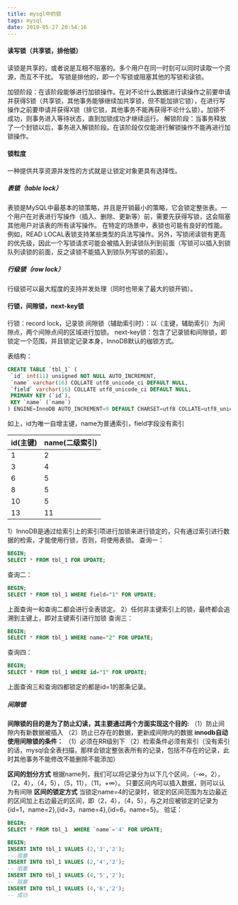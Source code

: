 ```yaml
---
title: mysql中的锁
tags: mysql
date: 2019-05-27 20:54:16
---
```


#### 读写锁（共享锁，排他锁）
读锁是共享的，或者说是互相不阻塞的。多个用户在同一时刻可以同时读取一个资源，而互不干扰。
写锁是排他的，即一个写锁或阻塞其他的写锁和读锁。

加锁阶段：在该阶段能够进行加锁操作。在对不论什么数据进行读操作之前要申请并获得S锁（共享锁，其他事务能够继续加共享锁，但不能加排它锁），在进行写操作之前要申请并获得X锁（排它锁，其他事务不能再获得不论什么锁）。加锁不成功，则事务进入等待状态，直到加锁成功才继续运行。
解锁阶段：当事务释放了一个封锁以后，事务进入解锁阶段。在该阶段仅仅能进行解锁操作不能再进行加锁操作。
#### 锁粒度
一种提供共享资源并发性的方式就是让锁定对象更具有选择性。
##### 表锁（table lock）
表锁是MySQL中最基本的锁策略，并且是开销最小的策略，它会锁定整张表。一个用户在对表进行写操作（插入、删除、更新等）前，需要先获得写锁，这会阻塞其他用户对该表的所有读写操作。
在特定的场景中，表锁也可能有良好的性能。例如，READ LOCAL表锁支持某些类型的兵法写操作。另外，写锁闭读锁有更高的优先级，因此一个写锁请求可能会被插入到读锁队列到前面（写锁可以插入到锁队列读锁的前面，反之读锁不能插入到锁队列写锁的前面）。
##### 行级锁（row lock）
行级锁可以最大程度的支持并发处理（同时也带来了最大的锁开销）。

#### 行锁，间隙锁，next-key锁
 行锁：record lock，记录锁
 间隙锁（辅助索引时）：以（主键，辅助索引）为间隙点，两个间隙点间的区域进行加锁。
 next-key锁：包含了记录锁和间隙锁，即锁定一个范围，并且锁定记录本身，InnoDB默认的枷锁方式。
 
 表结构：
 ``` sql
CREATE TABLE `tbl_1` (
  `id` int(11) unsigned NOT NULL AUTO_INCREMENT,
  `name` varchar(16) COLLATE utf8_unicode_ci DEFAULT NULL,
  `field` varchar(16) COLLATE utf8_unicode_ci DEFAULT NULL,
  PRIMARY KEY (`id`),
  KEY `name` (`name`)
) ENGINE=InnoDB AUTO_INCREMENT=9 DEFAULT CHARSET=utf8 COLLATE=utf8_unicode_ci;
```
如上，id为唯一自增主键，name为普通索引，field字段没有索引

| id(主键) | name(二级索引) |
| --- | --- |
| 1 | 2 |
| 3 | 4 |
| 6| 5 |
| 8| 5 |
| 10|5 |
| 13|11|

 1）InnoDB是通过给索引上的索引项进行加锁来进行锁定的，只有通过索引进行数据的检索，才能使用行锁，否则，将使用表锁。
查询一：
 ``` sql
BEGIN;
SELECT * FROM tbl_1 FOR UPDATE;
```
查询二：
 ``` sql
BEGIN;
SELECT * FROM tbl_1 WHERE field="1" FOR UPDATE;
```
上面查询一和查询二都会进行全表锁定。
2）任何非主键索引上的锁，最终都会追溯到主键上，即对主键索引进行加锁
查询三：
 ``` sql
BEGIN;
SELECT * FROM tbl_1 WHERE name="2" FOR UPDATE;
```
查询四：
 ``` sql
BEGIN;
SELECT * FROM tbl_1 WHERE id="1" FOR UPDATE;
```
上面查询三和查询四都锁定的都是id=1的那条记录。

##### 间隙锁
**间隙锁的目的是为了防止幻读，其主要通过两个方面实现这个目的:**
（1）防止间隙内有新数据被插入
（2）防止已存在的数据，更新成间隙内的数据
**innodb自动使用间隙锁的条件：**
（1）必须在RR级别下
（2）检索条件必须有索引（没有索引的话，mysql会全表扫描，那样会锁定整张表所有的记录，包括不存在的记录，此时其他事务不能修改不能删除不能添加）

**区间的划分方式**
根据name列，我们可以将记录分为以下几个区间，（-∞，2），（2，4），（4，5），（5，11），（11，+∞）。
只要区间内可以插入数据，则可以认为有间隙
**区间的锁定方式**
当锁定name=4的记录时，锁定的区间范围为左边最近的区间加上右边最近的区间，即（2，4），（4，5），与之对应被锁定的记录为{id=1，name=2},{id=3，name=4},{id=6，name=5}。
验证：
``` sql
BEGIN;
SELECT * FROM tbl_1  WHERE `name`='4' FOR UPDATE;
```
``` sql
BEGIN;
INSERT INTO tbl_1 VALUES (2,'3','2');
-- 阻塞
INSERT INTO tbl_1 VALUES (2,'4','2');
-- 阻塞
INSERT INTO tbl_1 VALUES (4,'5','2');
-- 阻塞
INSERT INTO tbl_1 VALUES (4,'6','2');
-- 成功
```